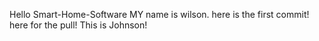 Hello Smart-Home-Software
MY name is wilson.
here is the first commit!
here for the pull!
This is Johnson!
